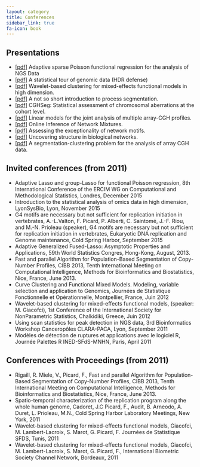 ```yaml
---
layout: category
title: Conferences
sidebar_link: true
fa-icon: book
---
```

## Presentations
- <a href="{{ '/assets/pdf/presentations/IPR16.pdf' | prepend: site.baseurl | prepend: site.url }}">[pdf]</a> Adaptive sparse Poisson functional regression for the analysis of NGS Data <br/>
- <a href="{{ '/assets/pdf/presentations/HDR-defense.pdf' | prepend: site.baseurl | prepend: site.url }}">[pdf]</a> A statistical tour of genomic data (HDR defense) <br/>
- <a href="{{ '/assets/pdf/presentations/GLL12.pdf' | prepend: site.baseurl | prepend: site.url }}">[pdf]</a> Wavelet-based clustering for mixed-effects functional models in high dimension.<br/>
- <a href="{{ '/assets/pdf/presentations/process-segmentation.pdf' | prepend: site.baseurl | prepend: site.url }}">[pdf]</a> A not so short introduction to process segmentation.<br/>
- <a href="{{ '/assets/pdf/presentations/cghseg.pdf' | prepend: site.baseurl | prepend: site.url }}">[pdf]</a> CGHSeg: Statistical assessment of chromosomal aberrations at the cohort level.<br/>
- <a href="{{ '/assets/pdf/presentations/mixedmod.pdf' | prepend: site.baseurl | prepend: site.url }}">[pdf]</a> Linear models for the joint analysis of multiple array-CGH profiles.<br/>
- <a href="{{ '/assets/pdf/presentations/online.pdf' | prepend: site.baseurl | prepend: site.url }}">[pdf]</a> Online Inference of Network Mixtures.<br/>
- <a href="{{ '/assets/pdf/presentations/netmotifs.pdf' | prepend: site.baseurl | prepend: site.url }}">[pdf]</a> Assessing the exceptionality of network motifs.<br/>
- <a href="{{ '/assets/pdf/presentations/mixnet.pdf' | prepend: site.baseurl | prepend: site.url }}">[pdf]</a> Uncovering structure in biological networks.<br/>
- <a href="{{ '/assets/pdf/presentations/franckdefense.pdf' | prepend: site.baseurl | prepend: site.url }}">[pdf]</a> A segmentation-clustering problem for the analysis of array CGH data.<br/>

## Invited conferences (from 2011)

- Adaptive Lasso and group-Lasso for functional Poisson regression, 8th International Conference of the ERCIM WG on Computational and Methodological Statistics, Londres, December 2015
- Introduction to the statistical analysis of omics data in high dimension, LyonSysBio, Lyon, November 2015
- G4 motifs are necessary but not sufficient for replication initiation in vertebrates, A.-L.Valton, F. Picard, P. Alberti, C. Saintomé, J.-F. Riou, and M.-N. Prioleau (speaker), G4 motifs are necessary but not sufficient for replication initiation in vertebrates, Eukaryotic DNA replication and Genome maintenance, Cold Spring Harbor, September 2015
- Adaptive Generalized Fused-Lasso: Asymptotic Properties and Applications, 59th World Statistics Congres, Hong-Kong, August, 2013.
- Fast and parallel Algorithm for Population-Based Segmentation of Copy-Number Profiles, CIBB 2013, Tenth International Meeting on Computational Intelligence, Methods for Bioinformatics and Biostatistics, Nice, France, June 2013.
- Curve Clustering and Functional Mixed Models. Modeling, variable selection and application to Genomics, Journées de Statistique Fonctionnelle et Opérationnelle, Montpellier, France, Juin 2012
- Wavelet-based clustering for mixed-effects functional models, (speaker: M. Giacofci), 1st Conference of the International Society for NonParametric Statistics, Chalkidiki, Greece, Juin 2012
- Using scan statistics for peak detection in NGS data, 3rd Bioinformatics Workshop Canceropôles CLARA-PACA, Lyon, September 2011
- Modèles de détection de ruptures et applications avec le logiciel R, Journée Palettes R INED-SFdS-MNHN, Paris, April 2011

## Conferences with Proceedings (from 2011)

- Rigaill, R. Miele, V., Picard, F., Fast and parallel Algorithm for Population-Based Segmentation of Copy-Number Profiles, CIBB 2013, Tenth International Meeting on Computational Intelligence, Methods for Bioinformatics and Biostatistics, Nice, France, June 2013.
- Spatio-temporal characterization of the replication program along the whole human genome, Cadoret, J.C Picard, F., Audit, B. Arneodo, A. Duret, L. Prioleau, M.N., Cold Spring Harbor Laboratory Meetings, New York, 2011
- Wavelet-based clustering for mixed-effects functional models, Giacofci, M. Lambert-Lacroix, S. Marot, G. Picard, F. Journées de Statistique SFDS, Tunis, 2011
- Wavelet-based clustering for mixed-effects functional models, Giacofci, M. Lambert-Lacroix, S. Marot, G. Picard, F., International Biometric Society Channel Network, Bordeaux, 2011
